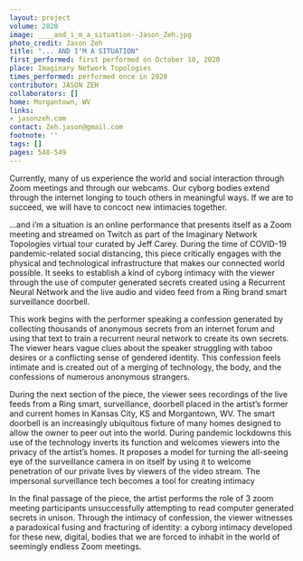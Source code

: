 ```yaml
---
layout: project
volume: 2020
image: ____and_i_m_a_situation--Jason_Zeh.jpg
photo_credit: Jason Zeh
title: "... AND I'M A SITUATION"
first_performed: first performed on October 10, 2020
place: Imaginary Network Topologies
times_performed: performed once in 2020
contributor: JASON ZEH
collaborators: []
home: Morgantown, WV
links:
- jasonzeh.com
contact: Zeh.jason@gmail.com
footnote: ''
tags: []
pages: 548-549
---
```




Currently, many of us experience the world and social interaction through Zoom meetings and through our webcams. Our cyborg bodies extend through the internet longing to touch others in meaningful ways. If we are to succeed, we will have to concoct new intimacies together.

...and i’m a situation is an online performance that presents itself as a Zoom meeting and streamed on Twitch as part of the Imaginary Network Topologies virtual tour curated by Jeff Carey. During the time of COVID-19 pandemic-related social distancing, this piece critically engages with the physical and technological infrastructure that makes our connected world possible. It seeks to establish a kind of cyborg intimacy with the viewer through the use of computer generated secrets created using a Recurrent Neural Network and the live audio and video feed from a Ring brand smart surveillance doorbell.

This work begins with the performer speaking a confession generated by collecting thousands of anonymous secrets from an internet forum and using that text to train a recurrent neural network to create its own secrets. The viewer hears vague clues about the speaker struggling with taboo desires or a conflicting sense of gendered identity. This confession feels intimate and is created out of a merging of technology, the body, and the confessions of numerous anonymous strangers. 

During the next section of the piece, the viewer sees recordings of the live feeds from a Ring smart, surveillance, doorbell placed in the artist’s former and current homes in Kansas City, KS and Morgantown, WV. The smart doorbell is an increasingly ubiquitous fixture of many homes designed to allow the owner to peer out into the world. During pandemic lockdowns this use of the technology inverts its function and welcomes viewers into the privacy of the artist’s homes. It  proposes a model for turning the all-seeing eye of the surveillance camera in on itself by using it to welcome penetration of our private lives by viewers of the video stream. The impersonal surveillance tech becomes a tool for creating intimacy

In the final passage of the piece, the artist performs the role of 3 zoom meeting participants unsuccessfully attempting to read computer generated secrets in unison. Through the intimacy of confession, the viewer witnesses a paradoxical fusing and fracturing of identity: a cyborg intimacy developed for these new, digital, bodies that we are forced to inhabit in the world of seemingly endless Zoom meetings. 

